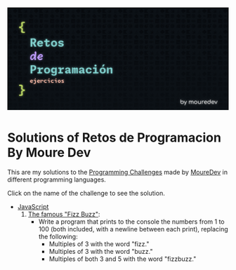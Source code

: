 <h1 aling="center"><img src="./image/retosDeProgramacion.png"></h1>

# Solutions of Retos de Programacion By Moure Dev

This are my solutions to the [Programming Challenges](https://retosdeprogramacion.com/ejercicios/) made by [MoureDev](https://moure.dev/) in different programming languages.

Click on the name of the challenge to see the solution.

- [JavaScript](https://github.com/ValenProfitos/ejercicios/tree/main/JavaScript)
    01. [The famous "Fizz Buzz"](https://github.com/ValenProfitos/ejercicios/blob/main/JavaScript/fizzbuzz.js):
        - Write a program that prints to the console the numbers from 1 to 100 (both included, with a newline between each print), replacing the following:
            - Multiples of 3 with the word "fizz."
            - Multiples of 3 with the word "buzz."
            - Multiples of both 3 and 5 with the word "fizzbuzz."
              
          